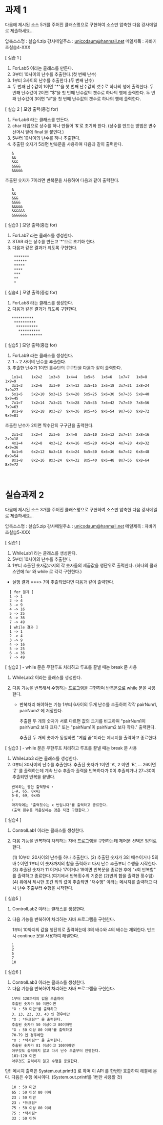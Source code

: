 # 과제 1
다음에 제시된 소스 5개를 주어진 클래스명으로 구현하여 소스만 압축한 다음 강사메일로 제출하세요...

압축소스명 : 실습4.zip
강사메일주소 : unicodaum@hanmail.net
메일제목 : 자바기초실습4-XXX

[ 실습 1 ]
1. ForLab5 이라는 클래스를 만든다.
2. 3부터 10사이의 난수를 추출한다.(첫 번째 난수)
3. 1부터 3사이의 난수를 추출한다.(두 번째 난수)
4. 두 번째 난수값이 1이면 "*"을 첫 번째 난수값의 갯수로 하나의 행에 출력한다.
   두 번째 난수값이 2이면 "$"을 첫 번째 난수값의 갯수로 하나의 행에 출력한다.
   두 번째 난수값이 3이면 "#"을 첫 번째 난수값의 갯수로 하나의 행에 출력한다.

[ 실습 2 ] 모양 출력(중첩 for)
1. ForLab6 라는 클래스를 만든다.
2. char 타입으로 상수를 하나 만들어 '&'로 초기화 한다.
   (상수를 만드는 방법은 변수 선어시 앞에 final 을 붙인다.)
3. 5부터 10사이의 난수를 하나 추출한다.
4. 추출된 숫자가 5라면 반복문을 사용하여 다음과 같이 출력한다.

```
   &
   &&
   &&&
   &&&&
   &&&&&
```

   추출된 숫자가 7이라면 반복문을 사용하여 다음과 같이 출력한다.
```
   &
   &&
   &&&
   &&&&
   &&&&&
   &&&&&&
   &&&&&&&
```

   
[ 실습3 ] 모양 출력(중첩 for)
1. ForLab7 라는 클래스를 생성한다.
2. STAR 라는 상수를 만든고 '*'으로 초기화 한다.
3. 다음과 같은 결과가 되도록 구현한다.
```
    *******
    ******
    *****
    ****
    ***
    **
    *
```


[ 실습4 ] 모양 출력(중첩 for)
1. ForLab8 라는 클래스를 생성한다.
2. 다음과 같은 결과가 되도록 구현한다.
```
   ********** 
    ********** 
     ********** 
      ********** 
       **********
```

[ 실습5 ] 모양 출력(중첩 for)
1. ForLab9 라는 클래스를 생성한다.
2. 1 ~ 2 사이의 난수를 추출한다.
3. 추출한 난수가 1이면 홀수단의 구구단을 다음과 같이 출력한다.
```
   1x1=1	1x2=2	1x3=3	1x4=4	1x5=5	1x6=6	1x7=7	1x8=8	1x9=9
   3x1=3	3x2=6	3x3=9	3x4=12	3x5=15	3x6=18	3x7=21	3x8=24	3x9=27
   5x1=5	5x2=10	5x3=15	5x4=20	5x5=25	5x6=30	5x7=35	5x8=40	5x9=45
   7x1=7	7x2=14	7x3=21	7x4=28	7x5=35	7x6=42	7x7=49	7x8=56	7x9=63
   9x1=9	9x2=18	9x3=27	9x4=36	9x5=45	9x6=54	9x7=63	9x8=72	9x9=81
```
   추출한 난수가 2이면 짝수단의 구구단을 출력한다.
```
   2x1=2	2x2=4	2x3=6	2x4=8	2x5=10	2x6=12	2x7=14	2x8=16	2x9=18
   4x1=4	4x2=8	4x3=12	4x4=16	4x5=20	4x6=24	4x7=28	4x8=32	4x9=36
   6x1=6	6x2=12	6x3=18	6x4=24	6x5=30	6x6=36	6x7=42	6x8=48	6x9=54
   8x1=8	8x2=16	8x3=24	8x4=32	8x5=40	8x6=48	8x7=56	8x8=64	8x9=72	
```

<br>

# 실습과제 2

다음에 제시된 소스 3개를 주어진 클래스명으로 구현하여 소스만 압축한 다음 강사메일로 제출하세요...

압축소스명 : 실습5.zip
강사메일주소 : unicodaum@hanmail.net
메일제목 : 자바기초실습5-XXX

[ 실습1 ]
1. WhileLab1 라는 클래스를 생성한다.
2. 5부터 10사이의 난수를 추출한다.
3. 1부터 추출된 숫자값까지의 각 숫자들의 제곱값을 행단위로 출력한다.
   (하나의 클래스안에 for 와 while 로 각각 구현한다.)
- 실행 결과
  ===>  7이 추출되었다면 다음과 같이 출력한다.
```
  [ for 결과 ]
  1 -> 1
  2 -> 4
  3 -> 9
  4 -> 16
  5 -> 25
  6 -> 36
  7 -> 49
  [ while 결과 ]
  1 -> 1
  2 -> 4
  3 -> 9
  4 -> 16
  5 -> 25
  6 -> 36
  7 -> 49
```
[ 실습2 ] - while 문은 무한루프 처리하고 루프를 끝낼 때는 break 문 사용

1. WhileLab2 이라는 클래스를 생성한다.
2. 다음 기능을 반복해서 수행하는 프로그램을 구현하며
   반복문으로 while 문을 사용한다.

   - 반복처리 해야하는 기능
     1부터 6사이의 두개 난수를 추출하여 각각 pairNum1, pairNum2 에 저장한다.

     추출된 두 개의 숫자가 서로 다르면 값의 크기를 비교하여
     "pairNum1이 pairNum2 보다 크다." 또는 "pairNum1이 pairNum2 보다 작다."
     출력한다.

     추출된 두 개의 숫자가 동일하면 "게임 끝"이라는 메시지를 출력하고 종료한다.


[ 실습3 ] - while 문은 무한루프 처리하고 루프를 끝낼 때는 break 문 사용
1. WhileLab3 라는 클래스를 생성한다.
2. 0부터 30사이의 난수를 추출한다.
   추출된 숫자가 1이면 'A', 2 이면 'B', ... 26이면 'Z' 를 출력하는데
   계속 난수 추출과 출력을 반복하다가  0이 추출되거나  27~30이 추출되면 반복을 끝낸다.
```
   반복하는 동안 출력형식 :  	
   1-A, 65, 0x41
   5-E, 69, 0x45
   :
   마지막에는 "출력횟수는 x 번입니다"를 출력하고 종료한다.
   (출력 횟수를 카운팅하는 것은 직접 구현한다.)
```

[ 실습4 ]
1. ControlLab1 이라는 클래스를 생성한다.
2. 다음 기능을 반복하여 처리하는 자바 프로그램을 구현하는데 제어문 선택은 임의로 한다.

   (1) 10부터 20사이의 난수를 하나 추출한다.
   (2) 추출된 숫자가 3의 배수이거나 5의 배수이면
   1부터 이 숫자까지의 합을
   출력하고 다시 난수 추출부터 수행을 시작한다.
   (3) 추출된 숫자가 11 이거나 17이거나 19이면 반복문을 종료한 후에
   "x회 반복함" 를 출력하고 종료한다.(여기에서 반복횟수의 기준은 (2)번의 합을 출력한 횟수임)
   (4) 위에서 제시한 조건 외의 값이 추출되면
   "재수행" 이라는 메시지를 출력하고 다시 난수 추출부터 수행을 시작한다.


[ 실습5 ]
1. ControlLab2 이라는 클래스를 생성한다.
2. 다음 기능을 반복하여 처리하는 자바 프로그램을 구현한다.

   1부터 10까지의 값을 행단위로 출력하는데 3의 배수와 4의 배수는 제외한다.
   반드시 continue 문을 사용하여 해결한다.
```
   1
   2
   5
   7
   10
```
[ 실습6 ]
1. ControlLab3 이라는 클래스를 생성한다.
2. 다음 기능을 반복하여 처리하는 자바 프로그램을 구현한다.
```
   1부터 120까지의 값을 추출하여
   추출된 숫자가 50 미만이면
   "X : 50 미만"를 출력하고
   3, 13, 23, 33, 43 인 경우에만
   "X : *듀크팀*" 을 출력한다.
   추출된 숫자가 50 이상이고 80이하면  
   "X : 50 이상 80 이하"를 출력하고
   70~79 인 경우에만  
   "X : *턱시팀*" 을 출력한다.
   추출된 숫자가 81 이상이고 100이하면  
   아무것도 출력하지 않고 다시 난수 추출부터 진행한다.
   101~120 이면
   아무것도 출력하지 않고 수행을 종료한다.
```
   단!! 메시지 출력은 System.out.printf() 로 하며 이 API 를 한번만 호출하여 해결해 본다.
   다음은 수행 예시이다.
   (System.out.printf를 1번만 사용할 것)
```
   10 : 50 미만
   65 : 50 이상 80 이하
   23 : 50 미만
   23 : *듀크팀*
   75 : 50 이상 80 이하
   75 : *턱시팀*
   33 : 50 이하
 ```